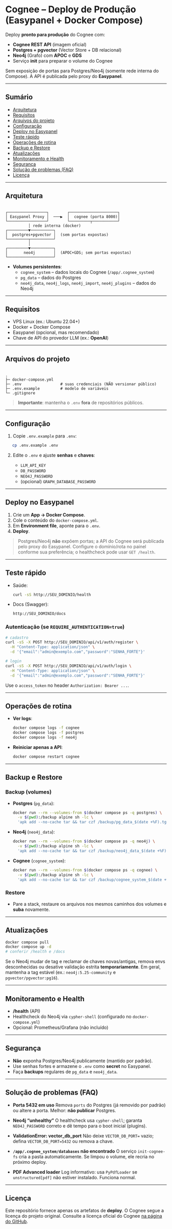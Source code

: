 # Cognee – Deploy de Produção (Easypanel + Docker Compose)

Deploy **pronto para produção** do Cognee com:
- **Cognee REST API** (imagem oficial)
- **Postgres + pgvector** (Vector Store + DB relacional)
- **Neo4j** (Grafo) com **APOC** e **GDS**
- Serviço **init** para preparar o volume do Cognee

Sem exposição de portas para Postgres/Neo4j (somente rede interna do Compose). A API é publicada pelo proxy do **Easypanel**.

---

## Sumário
- [Arquitetura](#arquitetura)
- [Requisitos](#requisitos)
- [Arquivos do projeto](#arquivos-do-projeto)
- [Configuração](#configuração)
- [Deploy no Easypanel](#deploy-no-easypanel)
- [Teste rápido](#teste-rápido)
- [Operações de rotina](#operações-de-rotina)
- [Backup e Restore](#backup-e-restore)
- [Atualizações](#atualizações)
- [Monitoramento e Health](#monitoramento-e-health)
- [Segurança](#segurança)
- [Solução de problemas (FAQ)](#solução-de-problemas-faq)
- [Licença](#licença)

---

## Arquitetura

```

┌─────────────────┐        ┌─────────────────────┐
│ Easypanel Proxy │  ───▶  │  cognee (porta 8000)│
└─────────────────┘        └─────────┬───────────┘
          │ rede interna (docker)
┌─────────▼──────────┐
│  postgres+pgvector │  (sem portas expostas)
└─────────┬──────────┘
          │
┌─────────▼──────────┐
│       neo4j        │  (APOC+GDS; sem portas expostas)
└────────────────────┘

```

- **Volumes persistentes**:
  - `cognee_system` – dados locais do Cognee (`/app/.cognee_system`)
  - `pg_data` – dados do Postgres
  - `neo4j_data`, `neo4j_logs`, `neo4j_import`, `neo4j_plugins` – dados do Neo4j

---

## Requisitos
- VPS Linux (ex.: Ubuntu 22.04+)
- Docker + Docker Compose
- Easypanel (opcional, mas recomendado)
- Chave de API do provedor LLM (ex.: **OpenAI**)

---

## Arquivos do projeto

```

.
├─ docker-compose.yml
├─ .env                 # suas credenciais (NÃO versionar público)
├─ .env.example         # modelo de variáveis
└─ .gitignore

````

> **Importante**: mantenha o `.env` **fora** de repositórios públicos.

---

## Configuração

1. Copie `.env.example` para `.env`:
```bash
   cp .env.example .env
````

2. Edite o `.env` e ajuste **senhas** e **chaves**:

   * `LLM_API_KEY`
   * `DB_PASSWORD`
   * `NEO4J_PASSWORD`
   * (opcional) `GRAPH_DATABASE_PASSWORD`

---

## Deploy no Easypanel

1. Crie um **App → Docker Compose**.
2. Cole o conteúdo do `docker-compose.yml`.
3. Em **Environment file**, aponte para o `.env`.
4. **Deploy**.

> Postgres/Neo4j **não** expõem portas; a API do Cognee será publicada pelo proxy do Easypanel.
> Configure o domínio/rota no painel conforme sua preferência; o healthcheck pode usar `GET /health`.

---

## Teste rápido

* Saúde:

  ```bash
  curl -sS http://SEU_DOMINIO/health
  ```
* Docs (Swagger):
  ```bash
  http://SEU_DOMINIO/docs
  ```

### Autenticação (se `REQUIRE_AUTHENTICATION=true`)

```bash
# cadastro
curl -sS -X POST http://SEU_DOMINIO/api/v1/auth/register \
  -H "Content-Type: application/json" \
  -d '{"email":"admin@exemplo.com","password":"SENHA_FORTE"}'

# login
curl -sS -X POST http://SEU_DOMINIO/api/v1/auth/login \
  -H "Content-Type: application/json" \
  -d '{"email":"admin@exemplo.com","password":"SENHA_FORTE"}'
```

Use o `access_token` no header `Authorization: Bearer ...`.

---

## Operações de rotina

* **Ver logs**:

  ```bash
  docker compose logs -f cognee
  docker compose logs -f postgres
  docker compose logs -f neo4j
  ```
* **Reiniciar apenas a API**:

  ```bash
  docker compose restart cognee
  ```

---

## Backup e Restore

### Backup (volumes)

* **Postgres** (`pg_data`):

  ```bash
  docker run --rm --volumes-from $(docker compose ps -q postgres) \
    -v $(pwd):/backup alpine sh -lc \
    'apk add --no-cache tar && tar czf /backup/pg_data_$(date +%F).tgz /var/lib/postgresql/data'
  ```

* **Neo4j** (`neo4j_data`):

  ```bash
  docker run --rm --volumes-from $(docker compose ps -q neo4j) \
    -v $(pwd):/backup alpine sh -lc \
    'apk add --no-cache tar && tar czf /backup/neo4j_data_$(date +%F).tgz /data'
  ```

* **Cognee** (`cognee_system`):

  ```bash
  docker run --rm --volumes-from $(docker compose ps -q cognee) \
    -v $(pwd):/backup alpine sh -lc \
    'apk add --no-cache tar && tar czf /backup/cognee_system_$(date +%F).tgz /app/.cognee_system'
  ```

### Restore

* Pare a stack, restaure os arquivos nos mesmos caminhos dos volumes e **suba** novamente.

---

## Atualizações

```bash
docker compose pull
docker compose up -d
# conferir /health e /docs
```

Se o Neo4j mudar de tag e reclamar de chaves novas/antigas, remova envs desconhecidas ou desative validação estrita **temporariamente**. Em geral, mantenha a tag estável (ex.: `neo4j:5.25-community` e `pgvector/pgvector:pg16`).

---

## Monitoramento e Health

* **/health** (API)
* Healthcheck do Neo4j via `cypher-shell` (configurado no `docker-compose.yml`)
* Opcional: Prometheus/Grafana (não incluído)

---

## Segurança

* **Não** exponha Postgres/Neo4j publicamente (mantido por padrão).
* Use senhas fortes e armazene o `.env` como **secret** no Easypanel.
* Faça **backups** regulares de `pg_data` e `neo4j_data`.

---

## Solução de problemas (FAQ)

* **Porta 5432 em uso**
  Remova `ports` do Postgres (já removido por padrão) ou altere a porta. Melhor: **não publicar** Postgres.

* **Neo4j “unhealthy”**
  O healthcheck usa `cypher-shell`; garanta `NEO4J_PASSWORD` correto e dê tempo para o boot inicial (plugins).

* **ValidationError: vector_db_port**
  Não deixe `VECTOR_DB_PORT=` vazio; defina `VECTOR_DB_PORT=5432` ou remova a chave.

* **`/app/.cognee_system/databases` não encontrado**
  O serviço `init-cognee-fs` cria a pasta automaticamente. Se limpou o volume, ele recria no próximo deploy.

* **PDF Advanced loader**
  Log informativo: usa `PyPdfLoader` se `unstructured[pdf]` não estiver instalado. Funciona normal.

---

## Licença

Este repositório fornece apenas os artefatos de **deploy**. O Cognee segue a licença do projeto original. Consulte a licença oficial do Cognee [na página do GitHub](https://github.com/topoteretes/cognee/blob/main/LICENSE).

